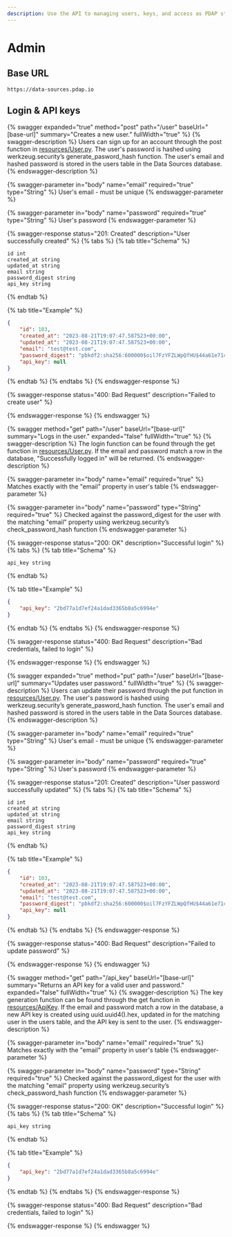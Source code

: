 ```yaml
---
description: Use the API to managing users, keys, and access as PDAP staff
---
```


# Admin

## Base URL

```
https://data-sources.pdap.io
```

## Login & API keys

{% swagger expanded="true" method="post" path="/user" baseUrl="[base-url]" summary="Creates a new user." fullWidth="true" %}
{% swagger-description %}
Users can sign up for an account through the post function in [resources/User.py](https://github.com/Police-Data-Accessibility-Project/data-sources-app/blob/main/resources/User.py). The user's password is hashed using werkzeug.security’s generate\_pasword\_hash function. The user's email and hashed password is stored in the users table in the Data Sources database.
{% endswagger-description %}

{% swagger-parameter in="body" name="email" required="true" type="String" %}
User's email - must be unique
{% endswagger-parameter %}

{% swagger-parameter in="body" name="password" required="true" type="String" %}
User's password
{% endswagger-parameter %}

{% swagger-response status="201: Created" description="User successfully created" %}
{% tabs %}
{% tab title="Schema" %}
```plsql
id int
created_at string
updated_at string
email string
password_digest string
api_key string
```
{% endtab %}

{% tab title="Example" %}
```json
{
	"id": 103,
	"created_at": "2023-08-21T19:07:47.587523+00:00",
	"updated_at": "2023-08-21T19:07:47.587523+00:00",
	"email": "test@test.com",
	"password_digest": "pbkdf2:sha256:600000$oil7FzYFZLWpQfHU$44a61e71c063fe90dc22d0d498743dd7870e559c07a660c8de578cff86d5b3f4",
	"api_key": null
}
```
{% endtab %}
{% endtabs %}
{% endswagger-response %}

{% swagger-response status="400: Bad Request" description="Failed to create user" %}

{% endswagger-response %}
{% endswagger %}

{% swagger method="get" path="/user" baseUrl="[base-url]" summary="Logs in the user." expanded="false" fullWidth="true" %}
{% swagger-description %}
The login function can be found through the get function in [resources/User.py](https://github.com/Police-Data-Accessibility-Project/data-sources-app/blob/main/resources/User.py). If the email and password match a row in the database, "Successfully logged in" will be returned.
{% endswagger-description %}

{% swagger-parameter in="body" name="email" required="true" %}
Matches exactly with the "email" property in user's table
{% endswagger-parameter %}

{% swagger-parameter in="body" name="password" type="String" required="true" %}
Checked against the password\_digest for the user with the matching "email" property using werkzeug.security’s check\_password\_hash function
{% endswagger-parameter %}

{% swagger-response status="200: OK" description="Successful login" %}
{% tabs %}
{% tab title="Schema" %}
```plsql
api_key string
```
{% endtab %}

{% tab title="Example" %}
```json
{
	"api_key": "2bd77a1d7ef24a1dad3365b8a5c6994e"
}
```
{% endtab %}
{% endtabs %}
{% endswagger-response %}

{% swagger-response status="400: Bad Request" description="Bad credentials, failed to login" %}

{% endswagger-response %}
{% endswagger %}

{% swagger expanded="true" method="put" path="/user" baseUrl="[base-url]" summary="Updates user password." fullWidth="true" %}
{% swagger-description %}
Users can update their password through the put function in [resources/User.py](https://github.com/Police-Data-Accessibility-Project/data-sources-app/blob/main/resources/User.py). The user's password is hashed using werkzeug.security’s generate\_pasword\_hash function. The user's email and hashed password is stored in the users table in the Data Sources database.
{% endswagger-description %}

{% swagger-parameter in="body" name="email" required="true" type="String" %}
User's email - must be unique
{% endswagger-parameter %}

{% swagger-parameter in="body" name="password" required="true" type="String" %}
User's password
{% endswagger-parameter %}

{% swagger-response status="201: Created" description="User password successfully updated" %}
{% tabs %}
{% tab title="Schema" %}
```plsql
id int
created_at string
updated_at string
email string
password_digest string
api_key string
```
{% endtab %}

{% tab title="Example" %}
```json
{
	"id": 103,
	"created_at": "2023-08-21T19:07:47.587523+00:00",
	"updated_at": "2023-08-21T19:07:47.587523+00:00",
	"email": "test@test.com",
	"password_digest": "pbkdf2:sha256:600000$oil7FzYFZLWpQfHU$44a61e71c063fe90dc22d0d498743dd7870e559c07a660c8de578cff86d5b3f4",
	"api_key": null
}
```
{% endtab %}
{% endtabs %}
{% endswagger-response %}

{% swagger-response status="400: Bad Request" description="Failed to update password" %}

{% endswagger-response %}
{% endswagger %}

{% swagger method="get" path="/api_key" baseUrl="[base-url]" summary="Returns an API key for a valid user and password." expanded="false" fullWidth="true" %}
{% swagger-description %}
The key generation function can be found through the get function in [resources/ApiKey](https://github.com/Police-Data-Accessibility-Project/data-sources-app/blob/main/resources/ApiKey.py). If the email and password match a row in the database, a new API key is created using uuid.uuid4().hex, updated in for the matching user in the users table, and the API key is sent to the user.
{% endswagger-description %}

{% swagger-parameter in="body" name="email" required="true" %}
Matches exactly with the "email" property in user's table
{% endswagger-parameter %}

{% swagger-parameter in="body" name="password" type="String" required="true" %}
Checked against the password\_digest for the user with the matching "email" property using werkzeug.security’s check\_password\_hash function
{% endswagger-parameter %}

{% swagger-response status="200: OK" description="Successful login" %}
{% tabs %}
{% tab title="Schema" %}
```plsql
api_key string
```
{% endtab %}

{% tab title="Example" %}
```json
{
	"api_key": "2bd77a1d7ef24a1dad3365b8a5c6994e"
}
```
{% endtab %}
{% endtabs %}
{% endswagger-response %}

{% swagger-response status="400: Bad Request" description="Bad credentials, failed to login" %}

{% endswagger-response %}
{% endswagger %}

